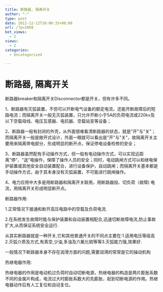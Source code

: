 ```yaml
---
title: 断路器, 隔离开关
author: "-"
type: post
date: 2011-12-12T10:00:33+00:00
url: /?p=1868
bot_views:
  - 2
views:
  - 2
categories:
  - Uncategorized

---
```

# 断路器, 隔离开关
断路器breaker和隔离开关Disconnector都是开关，但有许多不同。

1、断路器有灭弧装置，不但可以开断电气设备的额定电流，还能开断故障后的短路电流；而隔离开关一般无灭弧装置，只允许开断小于5A的负荷电流或220kv及以下空载母线、电压互感器、电抗器、空载站变等设备；

2、断路器一般有封闭的外壳，从外面很难看清断路器的状态，就是"开"与"关"；而隔离开关一般是敞开式设计，外面一眼就可以看出是"开"与"关"，故隔离开关主要用来隔离带电部分，形成明显的断开点，保证停电设备检修的安全；

3、断路器虽然配有手动操作方式，但一般有电动操作方式，可以实现远距离"停"、"送"电操作，保障了操作人员的安全；同时，电动跳闸方式可以和继电保护装置或其他安全自动装置配合，进行设备保护，自动跳闸；而隔离开关基本都是手动操作方式，由于其本身没有灭弧装置，不可能进行跳闸操作。

4、电力应用中大多是用断路器和隔离开关联用，用断路器投、切负荷（故障) 电流，用隔离开关形成明显断开点。

断路器作用:
  
1.正常情况下接通和断开高压电路中的空载及负荷电流.
  
2.在系统发生故障时能与保护装置和自动装置相配合,迅速切断故障电流,防止事故扩大,从而保证系统安全运行.
  
从其实断路器就是一种开关,它和其他普通开关的不同点主要在:1.适用电压等级高2.灭弧介质及方式,有真空,少油,多油及六氟化硫等等3.灭弧能力强,效果好.
  
一般情况下断路器本身不存在润滑方面的问题,需要润滑的常常是它的操动机构
  
热继电器作用: 
  
热继电器的作用是电动机过负荷时自动切断电源，热继电器的构造是两片膨胀系数不同的金属片构成，电流过大时膨胀系数大的先膨胀，起到切断电源的作用。热继电器动作后有人工复位和自动复位。